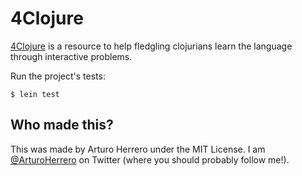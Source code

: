 # 4Clojure

[4Clojure][1] is a resource to help fledgling clojurians learn the language
through interactive problems.

Run the project's tests:

```
$ lein test
```


## Who made this?

This was made by Arturo Herrero under the MIT License. I am [@ArturoHerrero][2]
on Twitter (where you should probably follow me!).


[1]: https://www.4clojure.com/
[2]: https://twitter.com/ArturoHerrero
